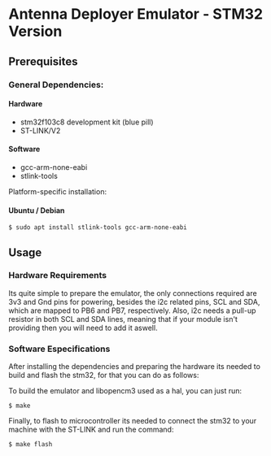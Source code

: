 # Antenna Deployer Emulator - STM32 Version

## Prerequisites 

### General Dependencies:

#### Hardware

- stm32f103c8 development kit (blue pill)
- ST-LINK/V2

#### Software
- gcc-arm-none-eabi
- stlink-tools

Platform-specific installation:

#### Ubuntu / Debian

```
$ sudo apt install stlink-tools gcc-arm-none-eabi

```
## Usage

### Hardware Requirements

Its quite simple to prepare the emulator, the only connections required are 3v3 and Gnd pins for powering,
besides the i2c related pins, SCL and SDA, which are mapped to PB6 and PB7, respectively. Also, i2c needs a 
pull-up resistor in both SCL and SDA lines, meaning that if your module isn't providing then you will need to add it aswell.


### Software Especifications

After installing the dependencies and preparing the hardware its needed to build and flash the stm32,
for that you can do as follows:

To build the emulator and libopencm3 used as a hal, you can just run:

```
$ make                                                                           
```

Finally, to flash to microcontroller its needed to connect the stm32 to your machine with the ST-LINK and run the command:

```
$ make flash  
```


